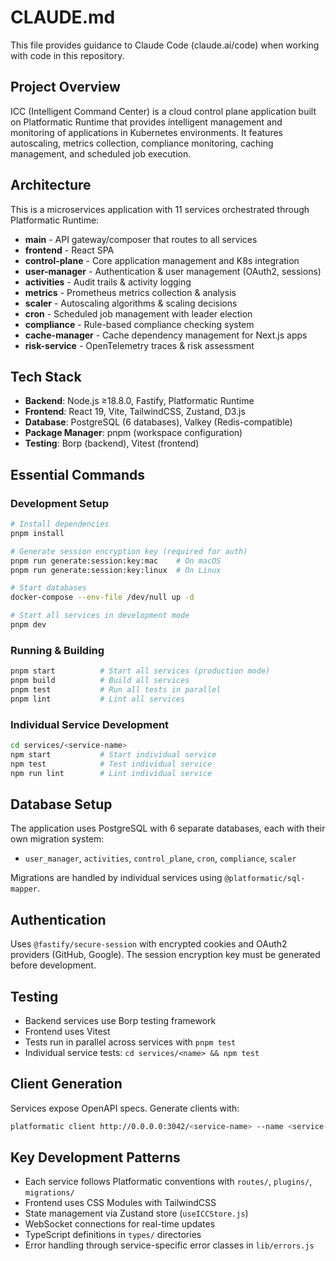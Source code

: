 # CLAUDE.md

This file provides guidance to Claude Code (claude.ai/code) when working with code in this repository.

## Project Overview

ICC (Intelligent Command Center) is a cloud control plane application built on Platformatic Runtime that provides intelligent management and monitoring of applications in Kubernetes environments. It features autoscaling, metrics collection, compliance monitoring, caching management, and scheduled job execution.

## Architecture

This is a microservices application with 11 services orchestrated through Platformatic Runtime:

- **main** - API gateway/composer that routes to all services
- **frontend** - React SPA 
- **control-plane** - Core application management and K8s integration
- **user-manager** - Authentication & user management (OAuth2, sessions)
- **activities** - Audit trails & activity logging
- **metrics** - Prometheus metrics collection & analysis
- **scaler** - Autoscaling algorithms & scaling decisions
- **cron** - Scheduled job management with leader election
- **compliance** - Rule-based compliance checking system
- **cache-manager** - Cache dependency management for Next.js apps
- **risk-service** - OpenTelemetry traces & risk assessment

## Tech Stack

- **Backend**: Node.js ≥18.8.0, Fastify, Platformatic Runtime
- **Frontend**: React 19, Vite, TailwindCSS, Zustand, D3.js
- **Database**: PostgreSQL (6 databases), Valkey (Redis-compatible)
- **Package Manager**: pnpm (workspace configuration)
- **Testing**: Borp (backend), Vitest (frontend)

## Essential Commands

### Development Setup
```bash
# Install dependencies
pnpm install

# Generate session encryption key (required for auth)
pnpm run generate:session:key:mac    # On macOS
pnpm run generate:session:key:linux  # On Linux

# Start databases
docker-compose --env-file /dev/null up -d

# Start all services in development mode
pnpm dev
```

### Running & Building
```bash
pnpm start          # Start all services (production mode)
pnpm build          # Build all services
pnpm test           # Run all tests in parallel
pnpm lint           # Lint all services
```

### Individual Service Development
```bash
cd services/<service-name>
npm start           # Start individual service
npm test            # Test individual service
npm run lint        # Lint individual service
```

## Database Setup

The application uses PostgreSQL with 6 separate databases, each with their own migration system:
- `user_manager`, `activities`, `control_plane`, `cron`, `compliance`, `scaler`

Migrations are handled by individual services using `@platformatic/sql-mapper`.

## Authentication

Uses `@fastify/secure-session` with encrypted cookies and OAuth2 providers (GitHub, Google). The session encryption key must be generated before development.

## Testing

- Backend services use Borp testing framework
- Frontend uses Vitest
- Tests run in parallel across services with `pnpm test`
- Individual service tests: `cd services/<name> && npm test`

## Client Generation

Services expose OpenAPI specs. Generate clients with:
```bash
platformatic client http://0.0.0.0:3042/<service-name> --name <service-name>
```

## Key Development Patterns

- Each service follows Platformatic conventions with `routes/`, `plugins/`, `migrations/`
- Frontend uses CSS Modules with TailwindCSS
- State management via Zustand store (`useICCStore.js`)
- WebSocket connections for real-time updates
- TypeScript definitions in `types/` directories
- Error handling through service-specific error classes in `lib/errors.js`